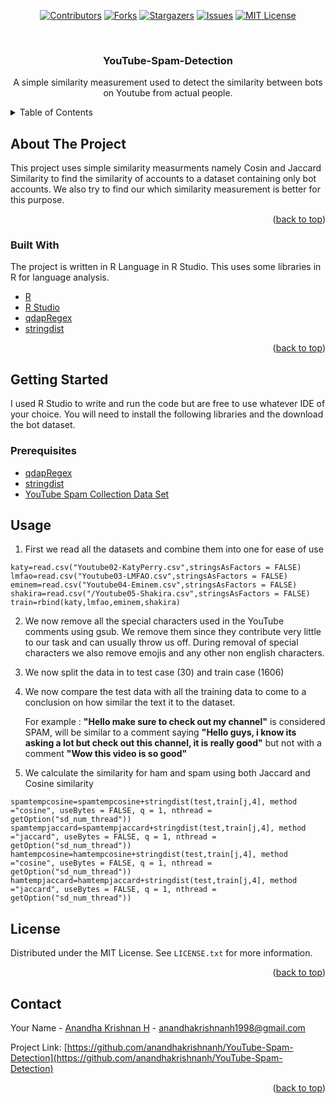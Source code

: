 <div align="center">

[![Contributors][contributors-shield]][contributors-url]
[![Forks][forks-shield]][forks-url]
[![Stargazers][stars-shield]][stars-url]
[![Issues][issues-shield]][issues-url]
[![MIT License][license-shield]][license-url]

</div>


<!-- PROJECT LOGO -->
<br />
<div align="center">

  <h3 align="center"> YouTube-Spam-Detection</h3>

  <p align="center">
    A simple similarity measurement used to detect the similarity between 
    bots on Youtube from actual people. 
  </p>
</div>

<!-- TABLE OF CONTENTS -->
<details>
  <summary>Table of Contents</summary>
  <ol>
    <li>
      <a href="#about-the-project">About The Project</a>
      <ul>
        <li><a href="#built-with">Built With</a></li>
      </ul>
    </li>
    <li>
      <a href="#getting-started">Getting Started</a>
      <ul>
        <li><a href="#prerequisites">Prerequisites</a></li>
      </ul>
    </li>
    <li><a href="#usage">Usage</a></li>
    <li><a href="#license">License</a></li>
    <li><a href="#contact">Contact</a></li>
  </ol>
</details>



<!-- ABOUT THE PROJECT -->
## About The Project

This project uses simple similarity measurments namely Cosin and Jaccard 
Similarity to find the similarity of accounts to a dataset containing only 
bot accounts. We also try to find our which similarity measurement is better 
for this purpose. 

<p align="right">(<a href="#top">back to top</a>)</p>


### Built With

The project is written in R Language in R Studio. This uses some libraries in R 
for language analysis. 

* [R](https://www.r-project.org/about.html)
* [R Studio](https://www.rstudio.com/products/rstudio/download/)
* [qdapRegex](https://cran.r-project.org/web/packages/qdapRegex/index.html)
* [stringdist](https://cran.r-project.org/web/packages/stringdist/index.html)

<p align="right">(<a href="#top">back to top</a>)</p>


<!-- GETTING STARTED -->
## Getting Started

I used R Studio to write and run the code but are free to use whatever IDE 
of your choice. You will need to install the following libraries and the 
download the bot dataset. 

### Prerequisites

* [qdapRegex](https://cran.r-project.org/web/packages/qdapRegex/index.html)
* [stringdist](https://cran.r-project.org/web/packages/stringdist/index.html)
* [YouTube Spam Collection Data Set](https://archive.ics.uci.edu/ml/datasets/YouTube+Spam+Collection)

<!-- USAGE EXAMPLES -->
## Usage

1. First we read all the datasets and combine them into one for ease of use 

```
katy=read.csv("Youtube02-KatyPerry.csv",stringsAsFactors = FALSE)
lmfao=read.csv("Youtube03-LMFAO.csv",stringsAsFactors = FALSE)
eminem=read.csv("Youtube04-Eminem.csv",stringsAsFactors = FALSE)
shakira=read.csv("/Youtube05-Shakira.csv",stringsAsFactors = FALSE)
train=rbind(katy,lmfao,eminem,shakira)
```

2. We now remove all the special characters used in the YouTube comments using gsub. 
We remove them since they contribute very little to our task and can usually throw us off. During removal of
special characters we also remove emojis and any other non english characters. 


3. We now split the data in to test case (30) and train case (1606)


4. We now compare the test data with all the training data to come to a conclusion on 
how similar the text it to the dataset. 

    For example : **"Hello make sure to check out my channel"** is considered SPAM, will be
similar to a comment saying **"Hello guys, i know its asking a lot but check out this channel, it is really good"**
but not with a comment **"Wow this video is so good"**

5. We calculate the similarity for ham and spam using both Jaccard and Cosine similarity

```
spamtempcosine=spamtempcosine+stringdist(test,train[j,4], method ="cosine", useBytes = FALSE, q = 1, nthread = getOption("sd_num_thread"))
spamtempjaccard=spamtempjaccard+stringdist(test,train[j,4], method ="jaccard", useBytes = FALSE, q = 1, nthread = getOption("sd_num_thread"))
hamtempcosine=hamtempcosine+stringdist(test,train[j,4], method ="cosine", useBytes = FALSE, q = 1, nthread = getOption("sd_num_thread"))
hamtempjaccard=hamtempjaccard+stringdist(test,train[j,4], method ="jaccard", useBytes = FALSE, q = 1, nthread = getOption("sd_num_thread"))
```


<!-- LICENSE -->
## License

Distributed under the MIT License. See `LICENSE.txt` for more information.

<p align="right">(<a href="#top">back to top</a>)</p>

<!-- CONTACT -->
## Contact

Your Name - [Anandha Krishnan H](anandhakrishnanh1998@gmail.com) - anandhakrishnanh1998@gmail.com

Project Link: [https://github.com/anandhakrishnanh/YouTube-Spam-Detection](https://github.com/anandhakrishnanh/YouTube-Spam-Detection)

<p align="right">(<a href="#top">back to top</a>)</p>


<!-- MARKDOWN LINKS & IMAGES -->
<!-- https://www.markdownguide.org/basic-syntax/#reference-style-links -->
[contributors-shield]: https://img.shields.io/github/contributors/anandhakrishnanh/YouTube-Spam-Detection.svg?style=for-the-badge
[contributors-url]: https://github.com/anandhakrishnanh/YouTube-Spam-Detection/graphs/contributors
[forks-shield]: https://img.shields.io/github/forks/anandhakrishnanh/YouTube-Spam-Detection.svg?style=for-the-badge
[forks-url]: https://github.com/anandhakrishnanh/YouTube-Spam-Detection/network/members
[stars-shield]: https://img.shields.io/github/stars/anandhakrishnanh/YouTube-Spam-Detection.svg?style=for-the-badge
[stars-url]: https://github.com/anandhakrishnanh/YouTube-Spam-Detection/stargazers
[issues-shield]: https://img.shields.io/github/issues/anandhakrishnanh/YouTube-Spam-Detection.svg?style=for-the-badge
[issues-url]: https://github.com/anandhakrishnanh/YouTube-Spam-Detection/issues
[license-shield]: https://img.shields.io/github/license/anandhakrishnanh/YouTube-Spam-Detection.svg?style=for-the-badge
[license-url]: https://github.com/anandhakrishnanh/YouTube-Spam-Detection/blob/master/LICENSE.txt

